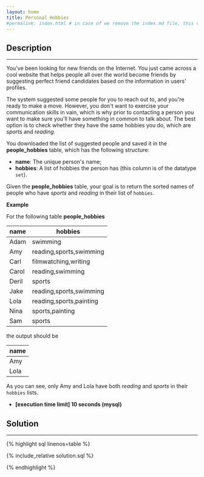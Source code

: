 ```yaml
---
layout: home
title: Personal Hobbies
#permalink: index.html # in case of we remove the index.md file, this doc will be the index page
---
```


<div class="row">
<div class="columnStmt" markdown="1">

## Description
------
You've been looking for new friends on the Internet. You just came across a cool website that helps people all over the world become friends by suggesting perfect friend candidates based on the information in users' profiles.

The system suggested some people for you to reach out to, and you're ready to make a move. However, you don't want to exercise your communication skills in vain, which is why prior to contacting a person you want to make sure you'll have something in common to talk about. The best option is to check whether they have the same hobbies you do, which are *sports* and *reading*.

You downloaded the list of suggested people and saved it in the **people_hobbies** table, which has the following structure:

* **name**: The unique person's name;
* **hobbies**: A list of hobbies the person has (this column is of the datatype <code>set</code>).

Given the **people_hobbies** table, your goal is to return the sorted names of people who have *sports* and *reading* in their list of <code>hobbies</code>.

**Example**

For the following table **people_hobbies**

| name  | hobbies                 |
| ----- | ----------------------- |
| Adam  | swimming                |
| Amy   | reading,sports,swimming |
| Carl  | filmwatching,writing    |
| Carol | reading,swimming        |
| Deril | sports                  |
| Jake  | reading,sports,swimming |
| Lola  | reading,sports,painting |
| Nina  | sports,painting         |
| Sam   | sports                  |

the output should be

| name  |
| ----  |
| Amy |
| Lola |

As you can see, only Amy and Lola have both *reading* and *sports* in their <code>hobbies</code> lists.

* **[execution time limit] 10 seconds (mysql)**

</div>
<div class="columnSol" markdown="1">

## Solution
------

{% highlight sql linenos=table %}

{% include_relative solution.sql %}

{% endhighlight %}

</div>
</div>

